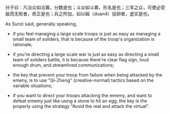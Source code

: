 孙子曰：凡治众如治寡，分数是也；斗众如斗寡，形名是也；三军之众，可使必受敌而无败者，奇正是也；兵之所加，如以碫（duan4）投卵者，虚实是也。

As Sunzi said, generally speaking, 

- if you feel managing a large scale troops is just as easy as managing a small team of soliders, that is because of the troop's organization is rationale; 

- if you're directing a large scale war is just as easy as directing a small team of soliders battle, it is because there're clear flag sign, loud enough drum, and streamlined communications; 

- the key that prevent your troop from failure when being attacked by the emeny, is to use "Qi-Zheng" (creative-normal) tactics based on the variable situations;

- if you want to direct your troops attacking the ememy, and want to defeat ememy just like using a stone to hit an egg, the key is the properly using the strategy "Avoid the real and attack the virtual".


